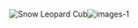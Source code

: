 #
![Snow Leopard Cub]()![images-1](https://user-images.githubusercontent.com/79860361/142030944-760cdae4-39a3-4391-998f-7a03ae8cec57.jpg)
